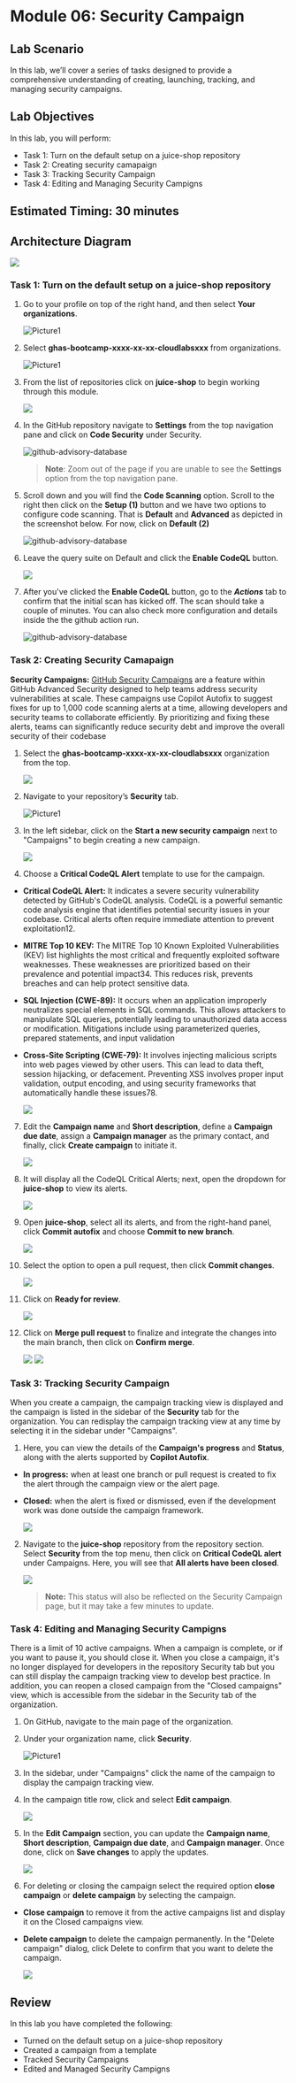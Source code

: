 # Module 06: Security Campaign

## Lab Scenario

 In this lab, we’ll cover a series of tasks designed to provide a comprehensive understanding of creating, launching, tracking, and managing security campaigns.

## Lab Objectives
In this lab, you will perform:

- Task 1: Turn on the default setup on a juice-shop repository
- Task 2: Creating security camapaign
- Task 3: Tracking Security Campaign
- Task 4: Editing and Managing Security Campigns

## Estimated Timing: 30 minutes

## Architecture Diagram

   ![](images/seccamp16.png)

### Task 1: Turn on the default setup on a juice-shop repository

1. Go to your profile on top of the right hand, and then select **Your organizations**.

   ![Picture1](./images/org.png)

1. Select **ghas-bootcamp-xxxx-xx-xx-cloudlabsxxx** from organizations.

   ![Picture1](./images/ghas-exercise1-4.png)

1. From the list of repositories click on **juice-shop** to begin working through this module.

   ![](images/seccamp13.png)

1. In the GitHub repository navigate to **Settings** from the top navigation pane and click on **Code Security** under Security.

   ![github-advisory-database](images/image1.png)

   >**Note**: Zoom out of the page if you are unable to see the **Settings** option from the top navigation pane.

1. Scroll down and you will find the **Code Scanning** option. Scroll to the right then click on the **Setup (1)** button and we have two options to configure code scanning. That is **Default** and **Advanced** as depicted in the screenshot below. For now, click on **Default (2)**

   ![github-advisory-database](images/sec15.png)

1. Leave the query suite on Default and click the **Enable CodeQL** button.

   ![](images/seccamp14.png)

1. After you've clicked the **Enable CodeQL** button, go to the **_Actions_** tab to confirm that the initial scan has kicked off. The scan should take a couple of minutes. You can also check more configuration and details inside the the github action run.

   ![github-advisory-database](images/gf.png)

### Task 2: Creating Security Camapaign

**Security Campaigns:** [GitHub Security Campaigns](https://docs.github.com/ja/enterprise-cloud@latest/code-security/code-scanning/managing-code-scanning-alerts/fixing-alerts-in-security-campaign) are a feature within GitHub Advanced Security designed to help teams address security vulnerabilities at scale. These campaigns use Copilot Autofix to suggest fixes for up to 1,000 code scanning alerts at a time, allowing developers and security teams to collaborate efficiently. By prioritizing and fixing these alerts, teams can significantly reduce security debt and improve the overall security of their codebase

1. Select the **ghas-bootcamp-xxxx-xx-xx-cloudlabsxxx** organization from the top.

   ![](images/seccamp15.png)

1. Navigate to your repository’s **Security** tab.

   ![Picture1](./images/security-tabat.png)

1. In the left sidebar, click on the **Start a new security campaign** next to "Campaigns" to begin creating a new campaign.

    ![](./images/securitycampaign1.png)

1. Choose a **Critical CodeQL Alert** template to use for the campaign.

- **Critical CodeQL Alert:** It indicates a severe security vulnerability detected by GitHub's CodeQL analysis. CodeQL is a powerful semantic code analysis engine that identifies potential security issues in your codebase. Critical alerts often require immediate attention to prevent exploitation12.

- **MITRE Top 10 KEV:** The MITRE Top 10 Known Exploited Vulnerabilities (KEV) list highlights the most critical and frequently exploited software weaknesses. These weaknesses are prioritized based on their prevalence and potential impact34. This reduces risk, prevents breaches and can help protect sensitive data.

- **SQL Injection (CWE-89):** It occurs when an application improperly neutralizes special elements in SQL commands. This allows attackers to manipulate SQL queries, potentially leading to unauthorized data access or modification. Mitigations include using parameterized queries, prepared statements, and input validation

- **Cross-Site Scripting (CWE-79):** It involves injecting malicious scripts into web pages viewed by other users. This can lead to data theft, session hijacking, or defacement. Preventing XSS involves proper input validation, output encoding, and using security frameworks that automatically handle these issues78.

    ![](./images/template2.png)

7. Edit the **Campaign name** and **Short description**, define a **Campaign due date**, assign a **Campaign manager** as the primary contact, and finally, click **Create campaign** to initiate it.

    ![](./images/seccamp1.png)

8. It will display all the CodeQL Critical Alerts; next, open the dropdown for **juice-shop** to view its alerts.

    ![](./images/seccamp2a.png)

9. Open **juice-shop**, select all its alerts, and from the right-hand panel, click **Commit autofix** and choose **Commit to new branch**.

    ![](./images/seccamp3a.png)

10. Select the option to open a pull request, then click **Commit changes**.

    ![](./images/seccamp4a.png)

11. Click on **Ready for review**.

    ![](./images/seccamp5a.png)

12. Click on **Merge pull request** to finalize and integrate the changes into the main branch, then click on **Confirm merge**.

    ![](./images/seccamp6a.png)
    ![](./images/seccamp7a.png)

### Task 3: Tracking Security Campaign

When you create a campaign, the campaign tracking view is displayed and the campaign is listed in the sidebar of the **Security** tab for the organization. You can redisplay the campaign tracking view at any time by selecting it in the sidebar under "Campaigns".

1. Here, you can view the details of the **Campaign's progress** and **Status**, along with the alerts supported by **Copilot Autofix**.

- **In progress:** when at least one branch or pull request is created to fix the alert through the campaign view or the alert page.
- **Closed:** when the alert is fixed or dismissed, even if the development work was done outside the campaign framework.

  ![](./images/seccamp8.png)

2. Navigate to the **juice-shop** repository from the repository section. Select **Security** from the top menu, then click on **Critical CodeQL alert** under Campaigns. Here, you will see that **All alerts have been closed**.

   ![](./images/seccamp12.png)

   > **Note:** This status will also be reflected on the Security Campaign page, but it may take a few minutes to update.

### Task 4: Editing and Managing Security Campigns

There is a limit of 10 active campaigns. When a campaign is complete, or if you want to pause it, you should close it. When you close a campaign, it's no longer displayed for developers in the repository Security tab but you can still display the campaign tracking view to develop best practice. In addition, you can reopen a closed campaign from the "Closed campaigns" view, which is accessible from the sidebar in the Security tab of the organization.

1. On GitHub, navigate to the main page of the organization.

1. Under your organization name, click **Security**.

   ![Picture1](./images/security-tabat.png)

1. In the sidebar, under "Campaigns" click the name of the campaign to display the campaign tracking view.

1. In the campaign title row, click and select **Edit campaign**.

   ![](./images/seccamp9.png)

1. In the **Edit Campaign** section, you can update the **Campaign name**, **Short description**, **Campaign due date**, and **Campaign manager**. Once done, click on **Save changes** to apply the updates.

   ![](./images/seccamp10.png)

1. For deleting or closing the campaign select the required option **close campaign** or **delete campaign** by selecting the campaign.

- **Close campaign** to remove it from the active campaigns list and display it on the Closed campaigns view.
- **Delete campaign** to delete the campaign permanently. In the "Delete campaign" dialog, click Delete to confirm that you want to delete the campaign.

   ![](./images/seccamp11.png)

## Review

In this lab you have completed the following:

- Turned on the default setup on a juice-shop repository
- Created a campaign from a template
- Tracked Security Campaigns
- Edited and Managed Security Campigns

